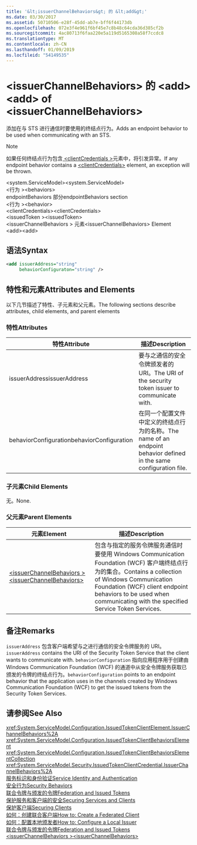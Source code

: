 ```yaml
---
title: '&lt;issuerChannelBehaviors&gt; 的 &lt;add&gt;'
ms.date: 03/30/2017
ms.assetid: 50710506-e28f-45dd-ab7e-bff6f44173db
ms.openlocfilehash: 072e3f4e961f6bf45e7c8b48c64cda36d385cf2b
ms.sourcegitcommit: 4ac80713f6faa220e5a119d5165308a58f7ccdc8
ms.translationtype: MT
ms.contentlocale: zh-CN
ms.lasthandoff: 01/09/2019
ms.locfileid: "54149535"
---
```

# <a name="ltaddgt-of-ltissuerchannelbehaviorsgt"></a><span data-ttu-id="38e55-102">&lt;issuerChannelBehaviors&gt; 的 &lt;add&gt;</span><span class="sxs-lookup"><span data-stu-id="38e55-102">&lt;add&gt; of &lt;issuerChannelBehaviors&gt;</span></span>
<span data-ttu-id="38e55-103">添加在与 STS 进行通信时要使用的终结点行为。</span><span class="sxs-lookup"><span data-stu-id="38e55-103">Adds an endpoint behavior to be used when communicating with an STS.</span></span>  
  
> [!NOTE]
>  <span data-ttu-id="38e55-104">如果任何终结点行为包含[ \<clientCredentials >](../../../../../docs/framework/configure-apps/file-schema/wcf/clientcredentials.md)元素中，将引发异常。</span><span class="sxs-lookup"><span data-stu-id="38e55-104">If any endpoint behavior contains a [\<clientCredentials>](../../../../../docs/framework/configure-apps/file-schema/wcf/clientcredentials.md) element, an exception will be thrown.</span></span>  
  
 <span data-ttu-id="38e55-105">\<system.ServiceModel></span><span class="sxs-lookup"><span data-stu-id="38e55-105">\<system.ServiceModel></span></span>  
<span data-ttu-id="38e55-106">\<行为 ></span><span class="sxs-lookup"><span data-stu-id="38e55-106">\<behaviors></span></span>  
<span data-ttu-id="38e55-107">endpointBehaviors 部分</span><span class="sxs-lookup"><span data-stu-id="38e55-107">endpointBehaviors section</span></span>  
<span data-ttu-id="38e55-108">\<行为 ></span><span class="sxs-lookup"><span data-stu-id="38e55-108">\<behavior></span></span>  
<span data-ttu-id="38e55-109">\<clientCredentials></span><span class="sxs-lookup"><span data-stu-id="38e55-109">\<clientCredentials></span></span>  
<span data-ttu-id="38e55-110">\<issuedToken ></span><span class="sxs-lookup"><span data-stu-id="38e55-110">\<issuedToken></span></span>  
<span data-ttu-id="38e55-111">\<issuerChannelBehaviors > 元素</span><span class="sxs-lookup"><span data-stu-id="38e55-111">\<issuerChannelBehaviors> Element</span></span>  
<span data-ttu-id="38e55-112">\<add></span><span class="sxs-lookup"><span data-stu-id="38e55-112">\<add></span></span>  
  
## <a name="syntax"></a><span data-ttu-id="38e55-113">语法</span><span class="sxs-lookup"><span data-stu-id="38e55-113">Syntax</span></span>  
  
```xml  
<add issuerAddress="string"
     behaviorConfiguraton="string" />
```  
  
## <a name="attributes-and-elements"></a><span data-ttu-id="38e55-114">特性和元素</span><span class="sxs-lookup"><span data-stu-id="38e55-114">Attributes and Elements</span></span>  
 <span data-ttu-id="38e55-115">以下几节描述了特性、子元素和父元素。</span><span class="sxs-lookup"><span data-stu-id="38e55-115">The following sections describe attributes, child elements, and parent elements</span></span>  
  
### <a name="attributes"></a><span data-ttu-id="38e55-116">特性</span><span class="sxs-lookup"><span data-stu-id="38e55-116">Attributes</span></span>  
  
|<span data-ttu-id="38e55-117">特性</span><span class="sxs-lookup"><span data-stu-id="38e55-117">Attribute</span></span>|<span data-ttu-id="38e55-118">描述</span><span class="sxs-lookup"><span data-stu-id="38e55-118">Description</span></span>|  
|---------------|-----------------|  
|<span data-ttu-id="38e55-119">issuerAddress</span><span class="sxs-lookup"><span data-stu-id="38e55-119">issuerAddress</span></span>|<span data-ttu-id="38e55-120">要与之通信的安全令牌颁发者的 URI。</span><span class="sxs-lookup"><span data-stu-id="38e55-120">The URI of the security token issuer to communicate with.</span></span>|  
|<span data-ttu-id="38e55-121">behaviorConfiguration</span><span class="sxs-lookup"><span data-stu-id="38e55-121">behaviorConfiguration</span></span>|<span data-ttu-id="38e55-122">在同一个配置文件中定义的终结点行为的名称。</span><span class="sxs-lookup"><span data-stu-id="38e55-122">The name of an endpoint behavior defined in the same configuration file.</span></span>|  
  
### <a name="child-elements"></a><span data-ttu-id="38e55-123">子元素</span><span class="sxs-lookup"><span data-stu-id="38e55-123">Child Elements</span></span>  
 <span data-ttu-id="38e55-124">无。</span><span class="sxs-lookup"><span data-stu-id="38e55-124">None.</span></span>  
  
### <a name="parent-elements"></a><span data-ttu-id="38e55-125">父元素</span><span class="sxs-lookup"><span data-stu-id="38e55-125">Parent Elements</span></span>  
  
|<span data-ttu-id="38e55-126">元素</span><span class="sxs-lookup"><span data-stu-id="38e55-126">Element</span></span>|<span data-ttu-id="38e55-127">描述</span><span class="sxs-lookup"><span data-stu-id="38e55-127">Description</span></span>|  
|-------------|-----------------|  
|[<span data-ttu-id="38e55-128">\<issuerChannelBehaviors ></span><span class="sxs-lookup"><span data-stu-id="38e55-128">\<issuerChannelBehaviors></span></span>](../../../../../docs/framework/configure-apps/file-schema/wcf/issuerchannelbehaviors-element.md)|<span data-ttu-id="38e55-129">包含与指定的服务令牌服务通信时要使用 Windows Communication Foundation (WCF) 客户端终结点行为的集合。</span><span class="sxs-lookup"><span data-stu-id="38e55-129">Contains a collection of Windows Communication Foundation (WCF) client endpoint behaviors to be used when communicating with the specified Service Token Services.</span></span>|  
  
## <a name="remarks"></a><span data-ttu-id="38e55-130">备注</span><span class="sxs-lookup"><span data-stu-id="38e55-130">Remarks</span></span>  
 <span data-ttu-id="38e55-131">`issuerAddress` 包含客户端希望与之进行通信的安全令牌服务的 URI。</span><span class="sxs-lookup"><span data-stu-id="38e55-131">`issuerAddress` contains the URI of the Security Token Service that the client wants to communicate with.</span></span> <span data-ttu-id="38e55-132">`behaviorConfiguration` 指向应用程序用于创建由 Windows Communication Foundation (WCF) 的通道中从安全令牌服务获取已颁发的令牌的终结点行为。</span><span class="sxs-lookup"><span data-stu-id="38e55-132">`behaviorConfiguration` points to an endpoint behavior that the application uses in the channels created by Windows Communication Foundation (WCF) to get the issued tokens from the Security Token Services.</span></span>  
  
## <a name="see-also"></a><span data-ttu-id="38e55-133">请参阅</span><span class="sxs-lookup"><span data-stu-id="38e55-133">See Also</span></span>  
 <xref:System.ServiceModel.Configuration.IssuedTokenClientElement.IssuerChannelBehaviors%2A>  
 <xref:System.ServiceModel.Configuration.IssuedTokenClientBehaviorsElement>  
 <xref:System.ServiceModel.Configuration.IssuedTokenClientBehaviorsElementCollection>  
 <xref:System.ServiceModel.Security.IssuedTokenClientCredential.IssuerChannelBehaviors%2A>  
 [<span data-ttu-id="38e55-134">服务标识和身份验证</span><span class="sxs-lookup"><span data-stu-id="38e55-134">Service Identity and Authentication</span></span>](../../../../../docs/framework/wcf/feature-details/service-identity-and-authentication.md)  
 [<span data-ttu-id="38e55-135">安全行为</span><span class="sxs-lookup"><span data-stu-id="38e55-135">Security Behaviors</span></span>](../../../../../docs/framework/wcf/feature-details/security-behaviors-in-wcf.md)  
 [<span data-ttu-id="38e55-136">联合令牌与颁发的令牌</span><span class="sxs-lookup"><span data-stu-id="38e55-136">Federation and Issued Tokens</span></span>](../../../../../docs/framework/wcf/feature-details/federation-and-issued-tokens.md)  
 [<span data-ttu-id="38e55-137">保护服务和客户端的安全</span><span class="sxs-lookup"><span data-stu-id="38e55-137">Securing Services and Clients</span></span>](../../../../../docs/framework/wcf/feature-details/securing-services-and-clients.md)  
 [<span data-ttu-id="38e55-138">保护客户端</span><span class="sxs-lookup"><span data-stu-id="38e55-138">Securing Clients</span></span>](../../../../../docs/framework/wcf/securing-clients.md)  
 [<span data-ttu-id="38e55-139">如何：创建联合客户端</span><span class="sxs-lookup"><span data-stu-id="38e55-139">How to: Create a Federated Client</span></span>](../../../../../docs/framework/wcf/feature-details/how-to-create-a-federated-client.md)  
 [<span data-ttu-id="38e55-140">如何：配置本地颁发者</span><span class="sxs-lookup"><span data-stu-id="38e55-140">How to: Configure a Local Issuer</span></span>](../../../../../docs/framework/wcf/feature-details/how-to-configure-a-local-issuer.md)  
 [<span data-ttu-id="38e55-141">联合令牌与颁发的令牌</span><span class="sxs-lookup"><span data-stu-id="38e55-141">Federation and Issued Tokens</span></span>](../../../../../docs/framework/wcf/feature-details/federation-and-issued-tokens.md)  
 [<span data-ttu-id="38e55-142">\<issuerChannelBehaviors ></span><span class="sxs-lookup"><span data-stu-id="38e55-142">\<issuerChannelBehaviors></span></span>](../../../../../docs/framework/configure-apps/file-schema/wcf/issuerchannelbehaviors-element.md)
